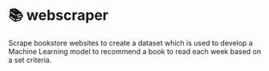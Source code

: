 # 📚 webscraper

Scrape bookstore websites to create a dataset which is used to develop a Machine Learning model to recommend a book to read each week based on a set criteria.
